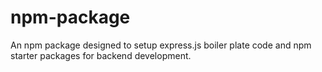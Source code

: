 # npm-package
An npm package designed to setup express.js boiler plate code and npm starter packages for backend development.
